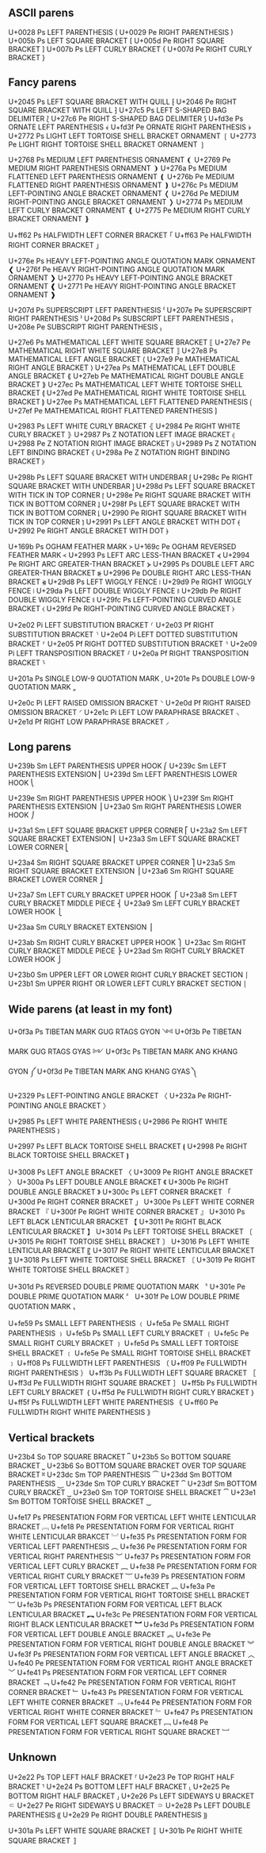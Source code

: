 ASCII parens
------------

U+0028 Ps LEFT PARENTHESIS                                                  (
U+0029 Pe RIGHT PARENTHESIS                                                 )
U+005b Ps LEFT SQUARE BRACKET                                               [
U+005d Pe RIGHT SQUARE BRACKET                                              ]
U+007b Ps LEFT CURLY BRACKET                                                {
U+007d Pe RIGHT CURLY BRACKET                                               }

Fancy parens
------------

U+2045 Ps LEFT SQUARE BRACKET WITH QUILL                                    ⁅
U+2046 Pe RIGHT SQUARE BRACKET WITH QUILL                                   ⁆
U+27c5 Ps LEFT S-SHAPED BAG DELIMITER                                       ⟅
U+27c6 Pe RIGHT S-SHAPED BAG DELIMITER                                      ⟆
U+fd3e Ps ORNATE LEFT PARENTHESIS                                           ﴾
U+fd3f Pe ORNATE RIGHT PARENTHESIS                                          ﴿
U+2772 Ps LIGHT LEFT TORTOISE SHELL BRACKET ORNAMENT                        ❲
U+2773 Pe LIGHT RIGHT TORTOISE SHELL BRACKET ORNAMENT                       ❳

U+2768 Ps MEDIUM LEFT PARENTHESIS ORNAMENT                                  ❨
U+2769 Pe MEDIUM RIGHT PARENTHESIS ORNAMENT                                 ❩
U+276a Ps MEDIUM FLATTENED LEFT PARENTHESIS ORNAMENT                        ❪
U+276b Pe MEDIUM FLATTENED RIGHT PARENTHESIS ORNAMENT                       ❫
U+276c Ps MEDIUM LEFT-POINTING ANGLE BRACKET ORNAMENT                       ❬
U+276d Pe MEDIUM RIGHT-POINTING ANGLE BRACKET ORNAMENT                      ❭
U+2774 Ps MEDIUM LEFT CURLY BRACKET ORNAMENT                                ❴
U+2775 Pe MEDIUM RIGHT CURLY BRACKET ORNAMENT                               ❵

U+ff62 Ps HALFWIDTH LEFT CORNER BRACKET                                     ｢
U+ff63 Pe HALFWIDTH RIGHT CORNER BRACKET                                    ｣

U+276e Ps HEAVY LEFT-POINTING ANGLE QUOTATION MARK ORNAMENT                 ❮
U+276f Pe HEAVY RIGHT-POINTING ANGLE QUOTATION MARK ORNAMENT                ❯
U+2770 Ps HEAVY LEFT-POINTING ANGLE BRACKET ORNAMENT                        ❰
U+2771 Pe HEAVY RIGHT-POINTING ANGLE BRACKET ORNAMENT                       ❱


U+207d Ps SUPERSCRIPT LEFT PARENTHESIS                                      ⁽
U+207e Pe SUPERSCRIPT RIGHT PARENTHESIS                                     ⁾
U+208d Ps SUBSCRIPT LEFT PARENTHESIS                                        ₍
U+208e Pe SUBSCRIPT RIGHT PARENTHESIS                                       ₎

U+27e6 Ps MATHEMATICAL LEFT WHITE SQUARE BRACKET                            ⟦
U+27e7 Pe MATHEMATICAL RIGHT WHITE SQUARE BRACKET                           ⟧
U+27e8 Ps MATHEMATICAL LEFT ANGLE BRACKET                                   ⟨
U+27e9 Pe MATHEMATICAL RIGHT ANGLE BRACKET                                  ⟩
U+27ea Ps MATHEMATICAL LEFT DOUBLE ANGLE BRACKET                            ⟪
U+27eb Pe MATHEMATICAL RIGHT DOUBLE ANGLE BRACKET                           ⟫
U+27ec Ps MATHEMATICAL LEFT WHITE TORTOISE SHELL BRACKET                    ⟬
U+27ed Pe MATHEMATICAL RIGHT WHITE TORTOISE SHELL BRACKET                   ⟭
U+27ee Ps MATHEMATICAL LEFT FLATTENED PARENTHESIS                           ⟮
U+27ef Pe MATHEMATICAL RIGHT FLATTENED PARENTHESIS                          ⟯

U+2983 Ps LEFT WHITE CURLY BRACKET                                          ⦃
U+2984 Pe RIGHT WHITE CURLY BRACKET                                         ⦄
U+2987 Ps Z NOTATION LEFT IMAGE BRACKET                                     ⦇
U+2988 Pe Z NOTATION RIGHT IMAGE BRACKET                                    ⦈
U+2989 Ps Z NOTATION LEFT BINDING BRACKET                                   ⦉
U+298a Pe Z NOTATION RIGHT BINDING BRACKET                                  ⦊

U+298b Ps LEFT SQUARE BRACKET WITH UNDERBAR                                 ⦋
U+298c Pe RIGHT SQUARE BRACKET WITH UNDERBAR                                ⦌
U+298d Ps LEFT SQUARE BRACKET WITH TICK IN TOP CORNER                       ⦍
U+298e Pe RIGHT SQUARE BRACKET WITH TICK IN BOTTOM CORNER                   ⦎
U+298f Ps LEFT SQUARE BRACKET WITH TICK IN BOTTOM CORNER                    ⦏
U+2990 Pe RIGHT SQUARE BRACKET WITH TICK IN TOP CORNER                      ⦐
U+2991 Ps LEFT ANGLE BRACKET WITH DOT                                       ⦑
U+2992 Pe RIGHT ANGLE BRACKET WITH DOT                                      ⦒

U+169b Ps OGHAM FEATHER MARK                                                ᚛
U+169c Pe OGHAM REVERSED FEATHER MARK                                       ᚜
U+2993 Ps LEFT ARC LESS-THAN BRACKET                                        ⦓
U+2994 Pe RIGHT ARC GREATER-THAN BRACKET                                    ⦔
U+2995 Ps DOUBLE LEFT ARC GREATER-THAN BRACKET                              ⦕
U+2996 Pe DOUBLE RIGHT ARC LESS-THAN BRACKET                                ⦖
U+29d8 Ps LEFT WIGGLY FENCE                                                 ⧘
U+29d9 Pe RIGHT WIGGLY FENCE                                                ⧙
U+29da Ps LEFT DOUBLE WIGGLY FENCE                                          ⧚
U+29db Pe RIGHT DOUBLE WIGGLY FENCE                                         ⧛
U+29fc Ps LEFT-POINTING CURVED ANGLE BRACKET                                ⧼
U+29fd Pe RIGHT-POINTING CURVED ANGLE BRACKET                               ⧽

U+2e02 Pi LEFT SUBSTITUTION BRACKET                                         ⸂
U+2e03 Pf RIGHT SUBSTITUTION BRACKET                                        ⸃
U+2e04 Pi LEFT DOTTED SUBSTITUTION BRACKET                                  ⸄
U+2e05 Pf RIGHT DOTTED SUBSTITUTION BRACKET                                 ⸅
U+2e09 Pi LEFT TRANSPOSITION BRACKET                                        ⸉
U+2e0a Pf RIGHT TRANSPOSITION BRACKET                                       ⸊

U+201a Ps SINGLE LOW-9 QUOTATION MARK                                       ‚
U+201e Ps DOUBLE LOW-9 QUOTATION MARK                                       „

U+2e0c Pi LEFT RAISED OMISSION BRACKET                                      ⸌
U+2e0d Pf RIGHT RAISED OMISSION BRACKET                                     ⸍
U+2e1c Pi LEFT LOW PARAPHRASE BRACKET                                       ⸜
U+2e1d Pf RIGHT LOW PARAPHRASE BRACKET                                      ⸝

Long parens
-----------

U+239b Sm LEFT PARENTHESIS UPPER HOOK                                       ⎛
U+239c Sm LEFT PARENTHESIS EXTENSION                                        ⎜
U+239d Sm LEFT PARENTHESIS LOWER HOOK                                       ⎝

U+239e Sm RIGHT PARENTHESIS UPPER HOOK                                      ⎞
U+239f Sm RIGHT PARENTHESIS EXTENSION                                       ⎟
U+23a0 Sm RIGHT PARENTHESIS LOWER HOOK                                      ⎠

U+23a1 Sm LEFT SQUARE BRACKET UPPER CORNER                                  ⎡
U+23a2 Sm LEFT SQUARE BRACKET EXTENSION                                     ⎢
U+23a3 Sm LEFT SQUARE BRACKET LOWER CORNER                                  ⎣

U+23a4 Sm RIGHT SQUARE BRACKET UPPER CORNER                                 ⎤
U+23a5 Sm RIGHT SQUARE BRACKET EXTENSION                                    ⎥
U+23a6 Sm RIGHT SQUARE BRACKET LOWER CORNER                                 ⎦

U+23a7 Sm LEFT CURLY BRACKET UPPER HOOK                                     ⎧
U+23a8 Sm LEFT CURLY BRACKET MIDDLE PIECE                                   ⎨
U+23a9 Sm LEFT CURLY BRACKET LOWER HOOK                                     ⎩

U+23aa Sm CURLY BRACKET EXTENSION                                           ⎪

U+23ab Sm RIGHT CURLY BRACKET UPPER HOOK                                    ⎫
U+23ac Sm RIGHT CURLY BRACKET MIDDLE PIECE                                  ⎬
U+23ad Sm RIGHT CURLY BRACKET LOWER HOOK                                    ⎭

U+23b0 Sm UPPER LEFT OR LOWER RIGHT CURLY BRACKET SECTION                   ⎰
U+23b1 Sm UPPER RIGHT OR LOWER LEFT CURLY BRACKET SECTION                   ⎱

Wide parens (at least in my font)
---------------------------------

U+0f3a Ps TIBETAN MARK GUG RTAGS GYON                                       ༺
U+0f3b Pe TIBETAN MARK GUG RTAGS GYAS                                       ༻
U+0f3c Ps TIBETAN MARK ANG KHANG GYON                                       ༼
U+0f3d Pe TIBETAN MARK ANG KHANG GYAS                                       ༽

U+2329 Ps LEFT-POINTING ANGLE BRACKET                                       〈
U+232a Pe RIGHT-POINTING ANGLE BRACKET                                      〉

U+2985 Ps LEFT WHITE PARENTHESIS                                            ⦅
U+2986 Pe RIGHT WHITE PARENTHESIS                                           ⦆

U+2997 Ps LEFT BLACK TORTOISE SHELL BRACKET                                 ⦗
U+2998 Pe RIGHT BLACK TORTOISE SHELL BRACKET                                ⦘

U+3008 Ps LEFT ANGLE BRACKET                                                〈
U+3009 Pe RIGHT ANGLE BRACKET                                               〉
U+300a Ps LEFT DOUBLE ANGLE BRACKET                                         《
U+300b Pe RIGHT DOUBLE ANGLE BRACKET                                        》
U+300c Ps LEFT CORNER BRACKET                                               「
U+300d Pe RIGHT CORNER BRACKET                                              」
U+300e Ps LEFT WHITE CORNER BRACKET                                         『
U+300f Pe RIGHT WHITE CORNER BRACKET                                        』
U+3010 Ps LEFT BLACK LENTICULAR BRACKET                                     【
U+3011 Pe RIGHT BLACK LENTICULAR BRACKET                                    】
U+3014 Ps LEFT TORTOISE SHELL BRACKET                                       〔
U+3015 Pe RIGHT TORTOISE SHELL BRACKET                                      〕
U+3016 Ps LEFT WHITE LENTICULAR BRACKET                                     〖
U+3017 Pe RIGHT WHITE LENTICULAR BRACKET                                    〗
U+3018 Ps LEFT WHITE TORTOISE SHELL BRACKET                                 〘
U+3019 Pe RIGHT WHITE TORTOISE SHELL BRACKET                                〙

U+301d Ps REVERSED DOUBLE PRIME QUOTATION MARK                              〝
U+301e Pe DOUBLE PRIME QUOTATION MARK                                       〞
U+301f Pe LOW DOUBLE PRIME QUOTATION MARK                                   〟

U+fe59 Ps SMALL LEFT PARENTHESIS                                            ﹙
U+fe5a Pe SMALL RIGHT PARENTHESIS                                           ﹚
U+fe5b Ps SMALL LEFT CURLY BRACKET                                          ﹛
U+fe5c Pe SMALL RIGHT CURLY BRACKET                                         ﹜
U+fe5d Ps SMALL LEFT TORTOISE SHELL BRACKET                                 ﹝
U+fe5e Pe SMALL RIGHT TORTOISE SHELL BRACKET                                ﹞
U+ff08 Ps FULLWIDTH LEFT PARENTHESIS                                        （
U+ff09 Pe FULLWIDTH RIGHT PARENTHESIS                                       ）
U+ff3b Ps FULLWIDTH LEFT SQUARE BRACKET                                     ［
U+ff3d Pe FULLWIDTH RIGHT SQUARE BRACKET                                    ］
U+ff5b Ps FULLWIDTH LEFT CURLY BRACKET                                      ｛
U+ff5d Pe FULLWIDTH RIGHT CURLY BRACKET                                     ｝
U+ff5f Ps FULLWIDTH LEFT WHITE PARENTHESIS                                  ｟
U+ff60 Pe FULLWIDTH RIGHT WHITE PARENTHESIS                                 ｠

Vertical brackets
-----------------

U+23b4 So TOP SQUARE BRACKET                                                ⎴
U+23b5 So BOTTOM SQUARE BRACKET                                             ⎵
U+23b6 So BOTTOM SQUARE BRACKET OVER TOP SQUARE BRACKET                     ⎶
U+23dc Sm TOP PARENTHESIS                                                   ⏜
U+23dd Sm BOTTOM PARENTHESIS                                                ⏝
U+23de Sm TOP CURLY BRACKET                                                 ⏞
U+23df Sm BOTTOM CURLY BRACKET                                              ⏟
U+23e0 Sm TOP TORTOISE SHELL BRACKET                                        ⏠
U+23e1 Sm BOTTOM TORTOISE SHELL BRACKET                                     ⏡

U+fe17 Ps PRESENTATION FORM FOR VERTICAL LEFT WHITE LENTICULAR BRACKET      ︗
U+fe18 Pe PRESENTATION FORM FOR VERTICAL RIGHT WHITE LENTICULAR BRAKCET     ︘
U+fe35 Ps PRESENTATION FORM FOR VERTICAL LEFT PARENTHESIS                   ︵
U+fe36 Pe PRESENTATION FORM FOR VERTICAL RIGHT PARENTHESIS                  ︶
U+fe37 Ps PRESENTATION FORM FOR VERTICAL LEFT CURLY BRACKET                 ︷
U+fe38 Pe PRESENTATION FORM FOR VERTICAL RIGHT CURLY BRACKET                ︸
U+fe39 Ps PRESENTATION FORM FOR VERTICAL LEFT TORTOISE SHELL BRACKET        ︹
U+fe3a Pe PRESENTATION FORM FOR VERTICAL RIGHT TORTOISE SHELL BRACKET       ︺
U+fe3b Ps PRESENTATION FORM FOR VERTICAL LEFT BLACK LENTICULAR BRACKET      ︻
U+fe3c Pe PRESENTATION FORM FOR VERTICAL RIGHT BLACK LENTICULAR BRACKET     ︼
U+fe3d Ps PRESENTATION FORM FOR VERTICAL LEFT DOUBLE ANGLE BRACKET          ︽
U+fe3e Pe PRESENTATION FORM FOR VERTICAL RIGHT DOUBLE ANGLE BRACKET         ︾
U+fe3f Ps PRESENTATION FORM FOR VERTICAL LEFT ANGLE BRACKET                 ︿
U+fe40 Pe PRESENTATION FORM FOR VERTICAL RIGHT ANGLE BRACKET                ﹀
U+fe41 Ps PRESENTATION FORM FOR VERTICAL LEFT CORNER BRACKET                ﹁
U+fe42 Pe PRESENTATION FORM FOR VERTICAL RIGHT CORNER BRACKET               ﹂
U+fe43 Ps PRESENTATION FORM FOR VERTICAL LEFT WHITE CORNER BRACKET          ﹃
U+fe44 Pe PRESENTATION FORM FOR VERTICAL RIGHT WHITE CORNER BRACKET         ﹄
U+fe47 Ps PRESENTATION FORM FOR VERTICAL LEFT SQUARE BRACKET                ﹇
U+fe48 Pe PRESENTATION FORM FOR VERTICAL RIGHT SQUARE BRACKET               ﹈

Unknown
-------

U+2e22 Ps TOP LEFT HALF BRACKET                                             ⸢
U+2e23 Pe TOP RIGHT HALF BRACKET                                            ⸣
U+2e24 Ps BOTTOM LEFT HALF BRACKET                                          ⸤
U+2e25 Pe BOTTOM RIGHT HALF BRACKET                                         ⸥
U+2e26 Ps LEFT SIDEWAYS U BRACKET                                           ⸦
U+2e27 Pe RIGHT SIDEWAYS U BRACKET                                          ⸧
U+2e28 Ps LEFT DOUBLE PARENTHESIS                                           ⸨
U+2e29 Pe RIGHT DOUBLE PARENTHESIS                                          ⸩

U+301a Ps LEFT WHITE SQUARE BRACKET                                         〚
U+301b Pe RIGHT WHITE SQUARE BRACKET                                        〛
